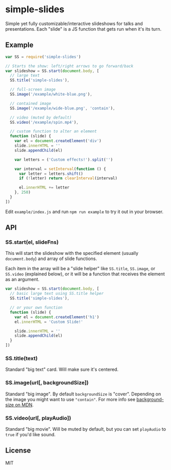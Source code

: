 # simple-slides #

Simple yet fully customizable/interactive slideshows for talks and presentations. Each "slide" is a JS function that gets run when it's its turn.

## Example ##

```js
var SS = require('simple-slides')

// Starts the show: left/right arrows to go forward/back
var slideshow = SS.start(document.body, [
  // large text
  SS.title('simple-slides'),

  // full-screen image
  SS.image('/example/white-blue.png'),

  // contained image
  SS.image('/example/wide-blue.png', 'contain'),

  // video (muted by default)
  SS.video('/example/spin.mp4'),

  // custom function to alter an element
  function (slide) {
    var el = document.createElement('div')
    slide.innerHTML = ''
    slide.appendChild(el)

    var letters = ('Custom effects!').split('')

    var interval = setInterval(function () {
      var letter = letters.shift()
      if (!letter) return clearInterval(interval)

      el.innerHTML += letter
    }, 250)
  }
])
```

Edit `example/index.js` and run `npm run example` to try it out in your browser.

## API ##

### SS.start(el, slideFns) ###

This will start the slideshow with the specified element (usually `document.body`) and array of slide functions.

Each item in the array will be a "slide helper" like `SS.title`, `SS.image`, or `SS.video` (explained below), or it will be a function that receives the element as an argument.

```js
var slideshow = SS.start(document.body, [
  // basic large text using SS.title helper
  SS.title('simple-slides'),

  // or your own function
  function (slide) {
    var el = document.createElement('h1')
    el.innerHTML = 'Custom Slide!'

    slide.innerHTML = ''
    slide.appendChild(el)
  }
])
```

### SS.title(text) ###

Standard "big text" card. Will make sure it's centered.

### SS.image(url[, backgroundSize]) ###

Standard "big image". By default `backgroundSize` is "cover". Depending on the image you might want to use `"contain"`. For more info see [background-size on MDN](https://developer.mozilla.org/en-US/docs/Web/CSS/background-size?redirectlocale=en-US&redirectslug=CSS%2Fbackground-size).

### SS.video(url[, playAudio]) ###

Standard "big movie". Will be muted by default, but you can set `playAudio` to `true` if you'd like sound.


## License ##

MIT
